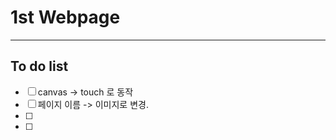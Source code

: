 # 1st Webpage

---

## To do list

- [ ] canvas -> touch 로 동작
- [ ] 페이지 이름 -> 이미지로 변경. 
- [ ]
- [ ] 